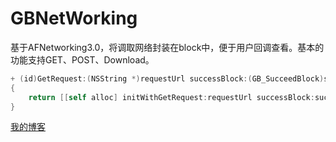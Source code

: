 # GBNetWorking
基于AFNetworking3.0，将调取网络封装在block中，便于用户回调查看。基本的功能支持GET、POST、Download。
```Swift
+ (id)GetRequest:(NSString *)requestUrl successBlock:(GB_SucceedBlock)successBlock errorBlock:(GB_ErrorBlock)errorBlock
{
    return [[self alloc] initWithGetRequest:requestUrl successBlock:successBlock errorBlock:errorBlock];
}
```
[我的博客](http://blog.csdn.net/normanv)

